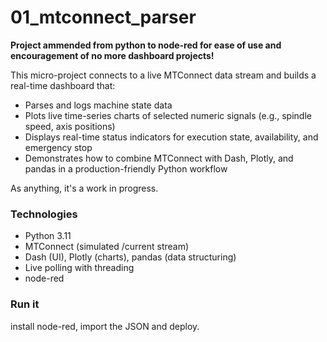 # 01_mtconnect_parser

**Project ammended from python to node-red for ease of use and encouragement of no more dashboard projects!**

This micro-project connects to a live MTConnect data stream and builds a real-time dashboard that:
- Parses and logs machine state data
- Plots live time-series charts of selected numeric signals (e.g., spindle speed, axis positions)
- Displays real-time status indicators for execution state, availability, and emergency stop
- Demonstrates how to combine MTConnect with Dash, Plotly, and pandas in a production-friendly Python workflow

As anything, it's a work in progress.

### Technologies
- Python 3.11
- MTConnect (simulated /current stream)
- Dash (UI), Plotly (charts), pandas (data structuring)
- Live polling with threading
- node-red

### Run it
install node-red, import the JSON and deploy. 
